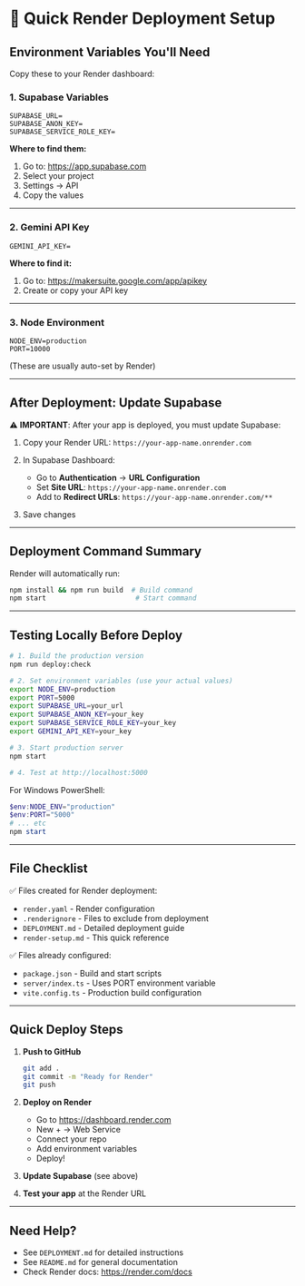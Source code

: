 # 🚀 Quick Render Deployment Setup

## Environment Variables You'll Need

Copy these to your Render dashboard:

### 1. Supabase Variables
```
SUPABASE_URL=
SUPABASE_ANON_KEY=
SUPABASE_SERVICE_ROLE_KEY=
```

**Where to find them:**
1. Go to: https://app.supabase.com
2. Select your project
3. Settings → API
4. Copy the values

---

### 2. Gemini API Key
```
GEMINI_API_KEY=
```

**Where to find it:**
1. Go to: https://makersuite.google.com/app/apikey
2. Create or copy your API key

---

### 3. Node Environment
```
NODE_ENV=production
PORT=10000
```

(These are usually auto-set by Render)

---

## After Deployment: Update Supabase

⚠️ **IMPORTANT**: After your app is deployed, you must update Supabase:

1. Copy your Render URL: `https://your-app-name.onrender.com`

2. In Supabase Dashboard:
   - Go to **Authentication** → **URL Configuration**
   - Set **Site URL**: `https://your-app-name.onrender.com`
   - Add to **Redirect URLs**: `https://your-app-name.onrender.com/**`

3. Save changes

---

## Deployment Command Summary

Render will automatically run:
```bash
npm install && npm run build  # Build command
npm start                      # Start command
```

---

## Testing Locally Before Deploy

```bash
# 1. Build the production version
npm run deploy:check

# 2. Set environment variables (use your actual values)
export NODE_ENV=production
export PORT=5000
export SUPABASE_URL=your_url
export SUPABASE_ANON_KEY=your_key
export SUPABASE_SERVICE_ROLE_KEY=your_key
export GEMINI_API_KEY=your_key

# 3. Start production server
npm start

# 4. Test at http://localhost:5000
```

For Windows PowerShell:
```powershell
$env:NODE_ENV="production"
$env:PORT="5000"
# ... etc
npm start
```

---

## File Checklist

✅ Files created for Render deployment:
- `render.yaml` - Render configuration
- `.renderignore` - Files to exclude from deployment
- `DEPLOYMENT.md` - Detailed deployment guide
- `render-setup.md` - This quick reference

✅ Files already configured:
- `package.json` - Build and start scripts
- `server/index.ts` - Uses PORT environment variable
- `vite.config.ts` - Production build configuration

---

## Quick Deploy Steps

1. **Push to GitHub**
   ```bash
   git add .
   git commit -m "Ready for Render"
   git push
   ```

2. **Deploy on Render**
   - Go to https://dashboard.render.com
   - New + → Web Service
   - Connect your repo
   - Add environment variables
   - Deploy!

3. **Update Supabase** (see above)

4. **Test your app** at the Render URL

---

## Need Help?

- See `DEPLOYMENT.md` for detailed instructions
- See `README.md` for general documentation
- Check Render docs: https://render.com/docs

